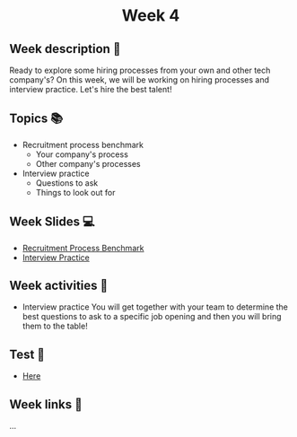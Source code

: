 <h1 align="center">Week 4</h1>

## Week description 🏁
<p>Ready to explore some hiring processes from your own and other tech company's? On this week, we will be working on hiring processes and interview practice. Let's hire the best talent! </p>

## Topics 📚
* Recruitment process benchmark
  - Your company's process
  - Other company's processes  
* Interview practice
  - Questions to ask
  - Things to look out for  

## Week Slides 💻
* [Recruitment Process Benchmark]()
* [Interview Practice](https://docs.google.com/presentation/d/1mRf-MSwYzl0gVbb78H1aC8ROeD25Ji8VO85JHAXGe34/edit#slide=id.p)

## Week activities 🎉
* Interview practice
You will get together with your team to determine the best questions to ask to a specific job opening and then you will bring them to the table!

## Test 📝
* [Here](https://google.com/)

## Week links 🔗
...

